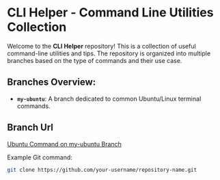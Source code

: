# CLI Helper - Command Line Utilities Collection

Welcome to the **CLI Helper** repository! This is a collection of useful command-line utilities and tips. The repository is organized into multiple branches based on the type of commands and their use case.

## Branches Overview:

<!-- -   **`git-commands`**: A branch dedicated to Git-related commands, tips, and workflows. -->

-   **`my-ubuntu`**: A branch dedicated to common Ubuntu/Linux terminal commands.

## Branch Url

<!-- [Git Commands on git-commands Branch](https://github.com/your-username/cli-helper/tree/git-commands) -->

[Ubuntu Command on my-ubuntu Branch](https://github.com/your-username/cli-helper/tree/my-ubuntu)

Example Git command:

```bash
git clone https://github.com/your-username/repository-name.git
```
